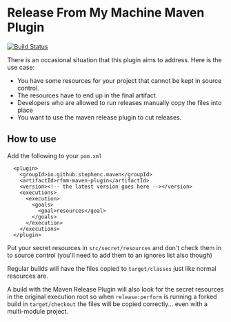 <!--
   Copyright 2014 Stephen Connolly.

   Licensed under the Apache License, Version 2.0 (the "License");
   you may not use this file except in compliance with the License.
   You may obtain a copy of the License at

       http://www.apache.org/licenses/LICENSE-2.0

   Unless required by applicable law or agreed to in writing, software
   distributed under the License is distributed on an "AS IS" BASIS,
   WITHOUT WARRANTIES OR CONDITIONS OF ANY KIND, either express or implied.
   See the License for the specific language governing permissions and
   limitations under the License.
-->

Release From My Machine Maven Plugin
====================================

[![Build Status](https://buildhive.cloudbees.com/job/stephenc/job/rfmm-maven-plugin/badge/icon)](https://buildhive.cloudbees.com/job/stephenc/job/rfmm-maven-plugin/)

There is an occasional situation that this plugin aims to address. Here is the use case:

  * You have some resources for your project that cannot be kept in source control.
  * The resources have to end up in the final artifact.
  * Developers who are allowed to run releases manually copy the files into place
  * You want to use the maven release plugin to cut releases.

How to use
----------

Add the following to your `pom.xml`

      <plugin>
        <groupId>io.github.stephenc.maven</groupId>
        <artifactId>rfmm-maven-plugin</artifactId>
        <version><!-- the latest version goes here --></version>
        <executions>
          <execution>
            <goals>
              <goal>resources</goal>
            </goals>
          </execution>
        </executions>
      </plugin>

Put your secret resources in `src/secret/resources` and don't check them in to source control (you'll need to add them
to an ignores list also though)

Regular builds will have the files copied to `target/classes` just like normal resources are.

A build with the Maven Release Plugin will also look for the secret resources in the original execution root so
when `release:perform` is running a forked build in `target/checkout` the files will be copied correctly... even with
a multi-module project.
